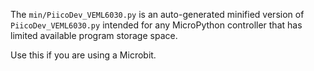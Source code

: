 The `min/PiicoDev_VEML6030.py` is an auto-generated minified version of `PiicoDev_VEML6030.py` intended for any MicroPython controller that has limited available program storage space.

Use this if you are using a Microbit.
